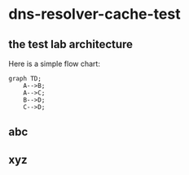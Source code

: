 # dns-resolver-cache-test
## the test lab architecture
Here is a simple flow chart:

```mermaid
graph TD;
    A-->B;
    A-->C;
    B-->D;
    C-->D;
```

## abc
## xyz
